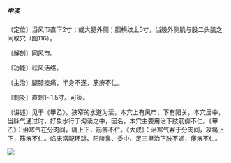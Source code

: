 ##### 中渎

〔定位〕当风市直下2寸；或大腿外侧；腘横纹上5寸，当股外侧肌与股二头肌之间取穴（图116）。

〔解剖〕同风市。

〔功能〕祛风活络。

〔主治〕腿膝痠痛，半身不遂，筋痹不仁。

〔刺灸〕直刺1~1.5寸。可灸。

〔讲述〕见于《甲乙》。狭窄的水道为渎，本穴上有风市，下有阳关，本穴居中，当脉气通过时，好象水行于沟读之中，因名。本穴主要用治下肢筋痹不仁。《甲乙》：治寒气在分肉间，痛上下，筋痹不仁。《大成》：治寒气客于分肉间，攻痛上下，筋痹不仁。临床常配环跳、阳陵泉、委中、足三里治下肢不递，痿痹不仁。

![](img/图116.jpg)
